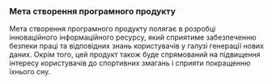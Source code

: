 ### Мета створення програмного продукту
Мета створення програмного продукту полягає в розробці інноваційного інформаційного ресурсу, який сприятиме забезпеченню безпеки праці та відповідних знань користувачів у галузі генерації нових даних. Окрім того, цей продукт також буде спрямований на підвищення інтересу користувачів до спортивних змагань і сприяти покращенню їхнього сну.
